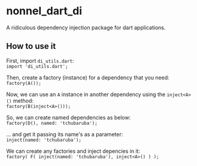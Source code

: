 # nonnel_dart_di
A ridiculous dependency injection package for dart applications.

## How to use it
First, import `di_utils.dart`:<br /> 
`import 'di_utils.dart';`

Then, create a factory (instance) for a dependency that you need:<br />
`factory(A());`

Now, we can use an `A` instance in another dependency using the `inject<A>()` method:<br />
`factory(B(inject<A>()));`

So, we can create named dependencies as below:<br />
`factory(D(), named: 'tchubaruba');`

... and get it passing its name's as a parameter:<br />
`inject(named: 'tchubaruba');`

 We can create any factories and inject depencies in it: <br />
`factory(
  F(
    inject(named: 'tchubaruba'),
    inject<A>()
  )
);`
